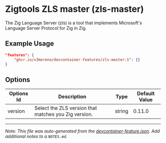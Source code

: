 
# Zigtools ZLS master (zls-master)

The Zig Language Server (zls) is a tool that implements Microsoft's Language Server Protocol for Zig in Zig.

## Example Usage

```json
"features": {
    "ghcr.io/v3moreno/devcontainer-features/zls-master:1": {}
}
```

## Options

| Options Id | Description | Type | Default Value |
|-----|-----|-----|-----|
| version | Select the ZLS version that matches you Zig version. | string | 0.11.0 |



---

_Note: This file was auto-generated from the [devcontainer-feature.json](https://github.com/v3moreno/devcontainer-features/blob/main/src/zls-master/devcontainer-feature.json).  Add additional notes to a `NOTES.md`._
